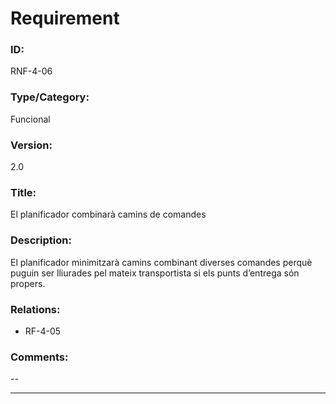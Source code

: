 # Requirement

### ID:
RNF-4-06

### Type/Category:
Funcional

### Version:
2.0

### Title:
El planificador combinarà camins de comandes

### Description:
El planificador minimitzarà camins combinant diverses comandes perquè puguin ser lliurades pel mateix transportista si els punts d’entrega són propers.

### Relations:
* RF-4-05

### Comments:
--

---
